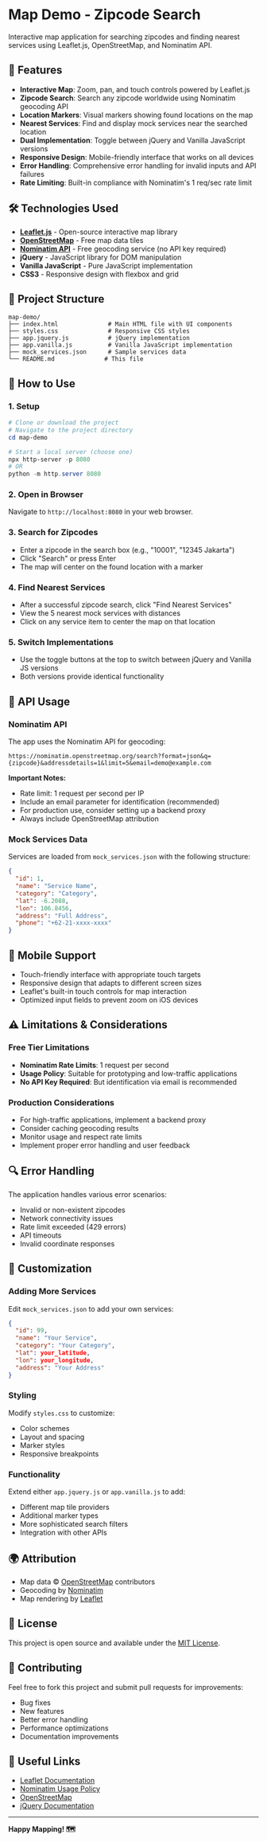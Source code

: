 # Map Demo - Zipcode Search

Interactive map application for searching zipcodes and finding nearest services using Leaflet.js, OpenStreetMap, and Nominatim API.

## 🚀 Features

- **Interactive Map**: Zoom, pan, and touch controls powered by Leaflet.js
- **Zipcode Search**: Search any zipcode worldwide using Nominatim geocoding API
- **Location Markers**: Visual markers showing found locations on the map
- **Nearest Services**: Find and display mock services near the searched location
- **Dual Implementation**: Toggle between jQuery and Vanilla JavaScript versions
- **Responsive Design**: Mobile-friendly interface that works on all devices
- **Error Handling**: Comprehensive error handling for invalid inputs and API failures
- **Rate Limiting**: Built-in compliance with Nominatim's 1 req/sec rate limit

## 🛠 Technologies Used

- **[Leaflet.js](https://leafletjs.com/)** - Open-source interactive map library
- **[OpenStreetMap](https://www.openstreetmap.org/)** - Free map data tiles
- **[Nominatim API](https://nominatim.org/)** - Free geocoding service (no API key required)
- **jQuery** - JavaScript library for DOM manipulation
- **Vanilla JavaScript** - Pure JavaScript implementation
- **CSS3** - Responsive design with flexbox and grid

## 📁 Project Structure

```
map-demo/
├── index.html              # Main HTML file with UI components
├── styles.css              # Responsive CSS styles
├── app.jquery.js           # jQuery implementation
├── app.vanilla.js          # Vanilla JavaScript implementation
├── mock_services.json      # Sample services data
└── README.md              # This file
```

## 🎯 How to Use

### 1. Setup
```powershell
# Clone or download the project
# Navigate to the project directory
cd map-demo

# Start a local server (choose one)
npx http-server -p 8080
# OR
python -m http.server 8080
```

### 2. Open in Browser
Navigate to `http://localhost:8080` in your web browser.

### 3. Search for Zipcodes
- Enter a zipcode in the search box (e.g., "10001", "12345 Jakarta")
- Click "Search" or press Enter
- The map will center on the found location with a marker

### 4. Find Nearest Services
- After a successful zipcode search, click "Find Nearest Services"
- View the 5 nearest mock services with distances
- Click on any service item to center the map on that location

### 5. Switch Implementations
- Use the toggle buttons at the top to switch between jQuery and Vanilla JS versions
- Both versions provide identical functionality

## 🔧 API Usage

### Nominatim API
The app uses the Nominatim API for geocoding:
```
https://nominatim.openstreetmap.org/search?format=json&q={zipcode}&addressdetails=1&limit=5&email=demo@example.com
```

**Important Notes:**
- Rate limit: 1 request per second per IP
- Include an email parameter for identification (recommended)
- For production use, consider setting up a backend proxy
- Always include OpenStreetMap attribution

### Mock Services Data
Services are loaded from `mock_services.json` with the following structure:
```json
{
  "id": 1,
  "name": "Service Name",
  "category": "Category",
  "lat": -6.2088,
  "lon": 106.8456,
  "address": "Full Address",
  "phone": "+62-21-xxxx-xxxx"
}
```

## 📱 Mobile Support

- Touch-friendly interface with appropriate touch targets
- Responsive design that adapts to different screen sizes
- Leaflet's built-in touch controls for map interaction
- Optimized input fields to prevent zoom on iOS devices

## ⚠️ Limitations & Considerations

### Free Tier Limitations
- **Nominatim Rate Limits**: 1 request per second
- **Usage Policy**: Suitable for prototyping and low-traffic applications
- **No API Key Required**: But identification via email is recommended

### Production Considerations
- For high-traffic applications, implement a backend proxy
- Consider caching geocoding results
- Monitor usage and respect rate limits
- Implement proper error handling and user feedback

## 🔍 Error Handling

The application handles various error scenarios:
- Invalid or non-existent zipcodes
- Network connectivity issues
- Rate limit exceeded (429 errors)
- API timeouts
- Invalid coordinate responses

## 🎨 Customization

### Adding More Services
Edit `mock_services.json` to add your own services:
```json
{
  "id": 99,
  "name": "Your Service",
  "category": "Your Category",
  "lat": your_latitude,
  "lon": your_longitude,
  "address": "Your Address"
}
```

### Styling
Modify `styles.css` to customize:
- Color schemes
- Layout and spacing
- Marker styles
- Responsive breakpoints

### Functionality
Extend either `app.jquery.js` or `app.vanilla.js` to add:
- Different map tile providers
- Additional marker types
- More sophisticated search filters
- Integration with other APIs

## 🌍 Attribution

- Map data © [OpenStreetMap](https://www.openstreetmap.org/copyright) contributors
- Geocoding by [Nominatim](https://nominatim.org/)
- Map rendering by [Leaflet](https://leafletjs.com/)

## 📄 License

This project is open source and available under the [MIT License](https://opensource.org/licenses/MIT).

## 🤝 Contributing

Feel free to fork this project and submit pull requests for improvements:
- Bug fixes
- New features
- Better error handling
- Performance optimizations
- Documentation improvements

## 🔗 Useful Links

- [Leaflet Documentation](https://leafletjs.com/reference.html)
- [Nominatim Usage Policy](https://operations.osmfoundation.org/policies/nominatim/)
- [OpenStreetMap](https://www.openstreetmap.org/)
- [jQuery Documentation](https://api.jquery.com/)

---

**Happy Mapping! 🗺️**
